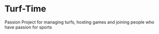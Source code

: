 # Turf-Time
Passion Project for managing turfs, hosting games and joining people who have passion for sports
